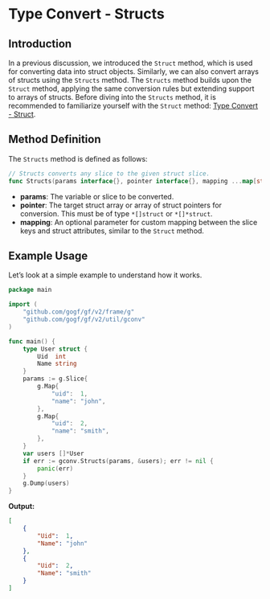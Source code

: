 # Type Convert - Structs

## Introduction

In a previous discussion, we introduced the `Struct` method, which is used for converting data into struct objects. Similarly, we can also convert arrays of structs using the `Structs` method. The `Structs` method builds upon the `Struct` method, applying the same conversion rules but extending support to arrays of structs. Before diving into the `Structs` method, it is recommended to familiarize yourself with the `Struct` method: [Type Convert - Struct](/docs/core-component/type-convert/struct).

## Method Definition

The `Structs` method is defined as follows:

```go
// Structs converts any slice to the given struct slice.
func Structs(params interface{}, pointer interface{}, mapping ...map[string]string) (err error)
```

- **params**: The variable or slice to be converted.
- **pointer**: The target struct array or array of struct pointers for conversion. This must be of type `*[]struct` or `*[]*struct`.
- **mapping**: An optional parameter for custom mapping between the slice keys and struct attributes, similar to the `Struct` method.

## Example Usage

Let’s look at a simple example to understand how it works.

```go
package main

import (
    "github.com/gogf/gf/v2/frame/g"
    "github.com/gogf/gf/v2/util/gconv"
)

func main() {
    type User struct {
        Uid  int
        Name string
    }
    params := g.Slice{
        g.Map{
            "uid":  1,
            "name": "john",
        },
        g.Map{
            "uid":  2,
            "name": "smith",
        },
    }
    var users []*User
    if err := gconv.Structs(params, &users); err != nil {
        panic(err)
    }
    g.Dump(users)
}
```

**Output:**

```json
[
    {
        "Uid":  1,
        "Name": "john"
    },
    {
        "Uid":  2,
        "Name": "smith"
    }
]
```
